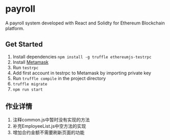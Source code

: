 # payroll

A payroll system developed with React and Solidty for Ethereum Blockchain platform. 

## Get Started

1. Install dependencies `npm install -g truffle ethereumjs-testrpc`
1. Install [Metamask](https://metamask.io/)
1. Run `testrpc`
1. Add first account in testrpc to Metamask by importing private key
1. Run `truffle compile` in the project directory
1. `truffle migrate`
1. `npm run start`


## 作业详情
1. 注释common.js中暂时没有实现的方法
1. 补充EmployeeList.js中空方法的实现
1. 增加合约金额不需要刷新页面的功能

